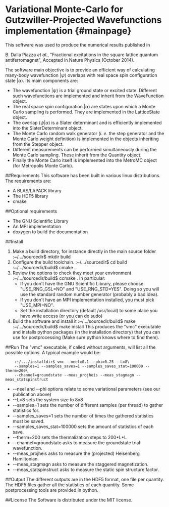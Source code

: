 Variational Monte-Carlo for Gutzwiller-Projected Wavefunctions implementation {#mainpage}
=============================================================================

This software was used to produce the numerical results published in

B. Dalla Piazza _et al._, "Fractional excitations in the square lattice quantum antiferromagnet", Accepted in Nature Physics (October 2014).

The software main objective is to provide an efficient way of calculating many-body wavefunction $|\psi\rangle$ overlaps with real space spin configuration state $|\alpha\rangle$. Its main components are:

*   The wavefunction $|\psi\rangle$ is a trial ground state or excited state. Different such wavefunctions are implemented and inherit from the WaveFunction object.
*   The real space spin configuration $|\alpha\rangle$ are states upon which a Monte Carlo sampling is performed. They are implemented in the LatticeState object.
*   The overlap $\langle\psi|\alpha\rangle$ is a Slater determinant and is efficiently implemented into the SlaterDeterminant object.
*   The Monte Carlo random walk generator (_i. e._ the step generator and the Monte Carlo weight definition) is implemented in the objects inheriting from the Stepper object.
*   Different measurements can be performed simultaneously during the Monte Carlo sampling. These inherit from the Quantity object.
*   Finally the Monte Carlo itself is implemented into the MetroMC object (for Metropolis Monte Carlo).

##Requirements
This software has been built in various linux distributions. The requirements are:
*   A BLAS/LAPACK library
*   The HDF5 library
*   cmake

##Optional requirements
*   The GNU Scientific Library
*   An MPI implementation
*   doxygen to build the documentation

##Install

1.  Make a build directory, for instance directly in the main source folder
        :~/.../sourcedir$ mkdir build
2.  Configure the build toolchain.
        :~/.../sourcedir$ cd build
        :~/.../sourcedir/build$ cmake ..
3.  Review the options to check they meet your environment
        :~/.../sourcedir/build$ ccmake .
In particular:
    *   If you don't have the GNU Scientific Library, please choose "USE_RNG_GSL=NO" and "USE_RNG_STD=YES". Doing so you will use the standard random number generator (probably a bad idea).
    *   If you don't have an MPI implementation installed, you must pick "USE_MPI=NO".
    *   Set the installation directory (default /usr/local) to some place you have write access (or you can do sudo)
4.  Build the software and install it
        :~/.../sourcedir/build$ make
        :~/.../sourcedir/build$ make install
This produces the "vmc" executable and installs python packages (in the installation directory) that you can use for postprocessing (Make sure python knows where to find them).

##Run
The "vmc" executable, if called without arguments, will list all the possible options. A typical example would be:

        :~/.../installdir$ vmc --neel=0.1 --phi=0.25 --L=8\
        --samples=1 --samples_saves=1 --samples_saves_stat=100000 --therm=200\
        --channel=groundstate --meas_projheis --meas_stagmagn --meas_statspinstruct

*   --neel and --phi options relate to some variational parameters (see our publication above)
*   --L=8 sets the system size to 8x8
*   --samples=1 sets the number of different samples (per thread) to gather statistics for.
*   --samples\_saves=1 sets the number of times the gathered statistics must be saved.
*   --samples\_saves\_stat=100000 sets the amount of statistics of each save.
*   --therm=200 sets the thermalization steps to 200\*L\*L
*   --channel=groundstate asks to measure the groundstate trial wavefunction.
*   --meas\_projheis asks to measure the (projected) Heisenberg Hamiltonian.
*   --meas\_stagmagn asks to measure the staggered magnetization.
*   --meas\_statspinstruct asks to measure the static spin structure factor.

##Output
The different outputs are in the HDF5 format, one file per quantity. The HDF5 files gather all the statistics of each quantity. Some postprocessing tools are provided in python.

##License
The Software is distributed under the MIT license.
